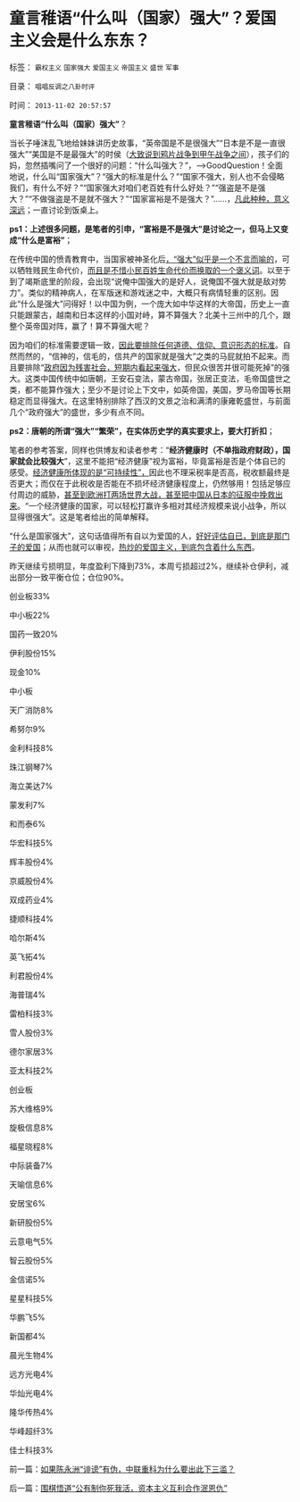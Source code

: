 # 童言稚语“什么叫（国家）强大”？爱国主义会是什么东东？

标签： `霸权主义` `国家强大` `爱国主义` `帝国主义` `盛世` `军事` 

目录： `唱唱反调之八卦时评`

时间： `2013-11-02 20:57:57`

**童言稚语“什么叫（国家）强大”**？

当长子唾沫乱飞地给妹妹讲历史故事，“英帝国是不是很强大”“日本是不是一直很强大”“美国是不是最强大”的时侯（[大致说到鸦片战争到甲午战争之间](../../../2008/8/19/俄格冲突外交手腕日见成熟.md)），孩子们的妈，忽然插嘴问了一个很好的问题：“什么叫强大？”，——>GoodQuestion！全面地说，什么叫“国家强大”？“强大的标准是什么？”“国家不强大，别人也不会侵略我们，有什么不好？”“国家强大对咱们老百姓有什么好处？”“强盗是不是强大？”“不做强盗是不是就不强大？”“国家富裕是不是强大？”……，[凡此种种，意义深远](../../../2008/11/24/中国150年来失败根本原因.md)；一直讨论到饭桌上。

**ps1：上述很多问题，是笔者的引申，“富裕是不是强大”是讨论之一，但马上又变成“什么是富裕”**；

在传统中国的愤青教育中，当国家被神圣化后[，“强大”似乎是一个不言而喻的](../../../2013/1/3/政府监管社会，就是国家主义.md)，可以牺牲贱民生命代价，[而且是不惜小民百姓生命代价而换取的一个褒义词](../../../2012/9/10/钓鱼岛面子金贵的成本和价格.md)。以至于到了竭斯底里的阶段，会出现“说俺中国强大的是好人，说俺国不强大就是敌对势力”。类似的精神病人，在军版迷和游戏迷之中，大概只有病情轻重的区别。因此“什么是强大”问得好！以中国为例，一个庞大如中华这样的大帝国，历史上一直只能跟蒙古，越南和日本这样的小国对峙，算不算强大？北美十三州中的几个，跟整个英帝国对阵，赢了！算不算强大呢？

因为咱们的标准需要逻辑一致，[因此要排除任何道德、信仰、意识形态的标准](../../../2010/5/6/为什么“缺乏信仰”的社会总是生机勃勃？.md)。自然而然的，“信神的，信毛的，信共产的国家就是强大”之类的马屁就拍不起来。而且要排除“[政府因为残害社会，短期内看起来强大](../../../2012/10/29/革命是监管的伴生物，监管制造了革命的必要性.md)，但民众很苦并很可能死掉”的强大。这类中国传统中如唐朝，王安石变法，蒙古帝国，张居正变法，毛帝国盛世之类，都不能算作强大；至少不是讨论上下文中，如英帝国，美国，罗马帝国等长期稳定而显得强大。在这里特别排除了西汉的文景之治和满清的康雍乾盛世，与前面几个“政府强大”的盛世，多少有点不同。

**ps2：唐朝的所谓“强大”“繁荣”，在实体历史学的真实要求上，要大打折扣**；

笔者的参考答案，同样也供博友和读者参考：“**经济健康时（不单指政府财政），国家就会比较强大**”，这里不能把“经济健康”视为富裕，毕竟富裕是否是个体自已的感受。[经济健康所体现的是“可持续性”，](../../../2009/12/28/“生产倒退”可能社会进步.md)因此也不理采税率是否高，税收额最终是否更大；而仅在于此税收是否能在不损坏经济健康程度上，仍然够用！包括足够应付周边的威胁，[甚至到欧洲打两场世界大战，甚至把中国从日本的征服中挽救出来](../../../2010/12/27/美国三次挽救了中国，三次挽救欧洲.md)。“一个经济健康的国家，可以轻松打赢许多相对其经济规模来说小战争，所以显得很强大”。这是笔者给出的简单解释。

“什么是国家强大”，这句话值得所有自以为爱国的人，[好好评估自已，到底是那门子的爱国](../../../2009/9/27/溜须拍马的爱国道德明星.md)；从而也就可以审视，[热炒的爱国主义，到底包含着什么东西](../../../2009/10/1/大国霸权主义阻碍中国和平崛起.md)。

昨天继续亏损明显，年度盈利下降到73%，本周亏损超过2%，继续补仓伊利，减出部分一致平衡仓位；仓位90%。

创业板33%

中小板22%

国药一致20%

伊利股份15%

现金10%

中小板

天广消防8%

希努尔9%

金利科技8%

珠江钢琴7%

海立美达7%

蒙发利7%

和而泰6%

华宏科技5%

辉丰股份4%

京威股份4%

双成药业4%

捷顺科技4%

哈尔斯4%

英飞拓4%

利君股份4%

海普瑞4%

雷柏科技3%

雪人股份3%

德尔家居3%

亚太科技2%

创业板

苏大维格9%

旋极信息8%

福星晓程8%

中际装备7%

天喻信息6%

安居宝6%

新研股份5%

云意电气5%

智云股份5%

金信诺5%

星星科技5%

华鹏飞5%

新国都4%

晨光生物4%

远方光电4%

华灿光电4%

隆华传热4%

华峰超纤3%

佳士科技3%



前一篇：[如果陈永洲“诽谤”有伪，中联重科为什么要出此下三滥？](../../../2013/11/2/如果陈永洲“诽谤”有伪，中联重科为什么要出此下三滥？.md)

后一篇：[围棋悟道“公有制你死我活，资本主义互利合作泯恩仇”](../../../2013/11/3/围棋悟道“公有制你死我活，资本主义互利合作泯恩仇”.md)